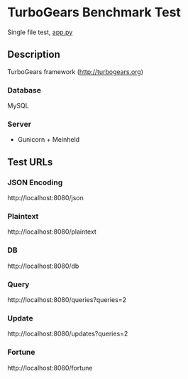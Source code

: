 # TurboGears Benchmark Test 

Single file test, [app.py](app.py)

## Description

TurboGears framework (http://turbogears.org)

### Database

MySQL

### Server

* Gunicorn + Meinheld

## Test URLs
### JSON Encoding

http://localhost:8080/json

### Plaintext

http://localhost:8080/plaintext

### DB

http://localhost:8080/db

### Query

http://localhost:8080/queries?queries=2

### Update

http://localhost:8080/updates?queries=2

### Fortune

http://localhost:8080/fortune
